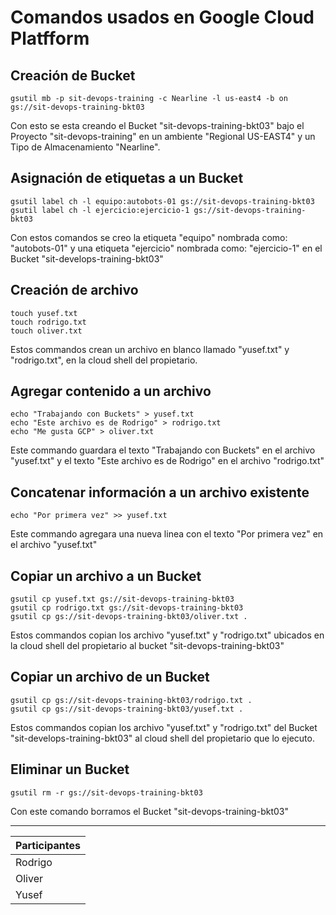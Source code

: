 # **Comandos usados en Google Cloud Platfform**

## Creación de Bucket

`gsutil mb -p sit-devops-training -c Nearline -l us-east4 -b on gs://sit-devops-training-bkt03`

Con esto se esta creando el Bucket "sit-devops-training-bkt03" bajo el Proyecto "sit-devops-training" en un ambiente "Regional US-EAST4" y un Tipo de Almacenamiento "Nearline".

## Asignación de etiquetas a un Bucket

`gsutil label ch -l equipo:autobots-01 gs://sit-devops-training-bkt03`  
`gsutil label ch -l ejercicio:ejercicio-1 gs://sit-devops-training-bkt03`

Con estos comandos se creo la etiqueta "equipo" nombrada como: "autobots-01" y una etiqueta "ejercicio" nombrada como: "ejercicio-1" en el Bucket "sit-develops-training-bkt03"

## Creación de archivo

`touch yusef.txt`  
`touch rodrigo.txt`  
`touch oliver.txt` 

Estos commandos crean un archivo en blanco llamado "yusef.txt" y "rodrigo.txt", en la cloud shell del propietario.

## Agregar contenido a un archivo

`echo "Trabajando con Buckets" > yusef.txt`  
`echo "Este archivo es de Rodrigo" > rodrigo.txt`  
`echo "Me gusta GCP" > oliver.txt`

Este commando guardara el texto "Trabajando con Buckets" en el archivo "yusef.txt" y el texto "Este archivo es de Rodrigo" en el archivo "rodrigo.txt"

## Concatenar información a un archivo existente

`echo "Por primera vez" >> yusef.txt`

Este commando agregara una nueva linea con el texto "Por primera vez" en el archivo "yusef.txt"

## Copiar un archivo a un Bucket

`gsutil cp yusef.txt gs://sit-devops-training-bkt03`  
`gsutil cp rodrigo.txt gs://sit-devops-training-bkt03`  
`gsutil cp gs://sit-devops-training-bkt03/oliver.txt .`

Estos commandos copian los archivo "yusef.txt" y "rodrigo.txt" ubicados en la cloud shell del propietario al bucket "sit-devops-training-bkt03"

## Copiar un archivo de un Bucket

`gsutil cp gs://sit-devops-training-bkt03/rodrigo.txt .`  
`gsutil cp gs://sit-devops-training-bkt03/yusef.txt .`

Estos commandos copian los archivo "yusef.txt" y "rodrigo.txt" del Bucket "sit-develops-training-bkt03" al cloud shell del propietario que lo ejecuto.

## Eliminar un Bucket

`gsutil rm -r gs://sit-devops-training-bkt03`

Con este comando borramos el Bucket "sit-devops-training-bkt03"  

- - -
  

   
| **Participantes** |
| :--       | 
| Rodrigo    | 
| Oliver     |  
| Yusef      |
